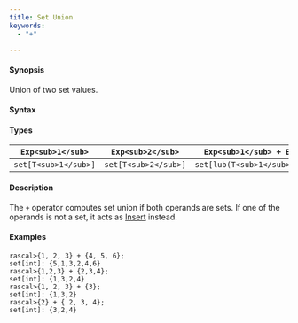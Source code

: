 ```yaml
---
title: Set Union
keywords:
  - "+"

---
```


#### Synopsis

Union of two set values.

#### Syntax

#### Types

| `Exp<sub>1</sub>`    |  `Exp<sub>2</sub>`    | `Exp<sub>1</sub> + Exp<sub>2</sub>`       |
| --- | --- | --- |
| `set[T<sub>1</sub>]` |  `set[T<sub>2</sub>]` | `set[lub(T<sub>1</sub>,T<sub>2</sub>)]`   |


#### Description

The `+` operator computes set union if both operands are sets. If one of the operands is not a set, it acts as [Insert](/docs/Rascal/Expressions/Values/Set/Insert) instead.

#### Examples


```rascal-shell
rascal>{1, 2, 3} + {4, 5, 6};
set[int]: {5,1,3,2,4,6}
rascal>{1,2,3} + {2,3,4};
set[int]: {1,3,2,4}
rascal>{1, 2, 3} + {3};
set[int]: {1,3,2}
rascal>{2} + { 2, 3, 4};
set[int]: {3,2,4}
```


